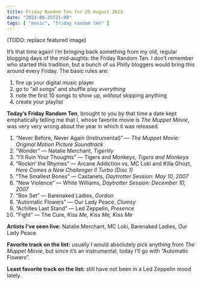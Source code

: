 ```yaml
---
title: Friday Random Ten for 25 August 2023
date: "2023-08-25T21:00"
tags: [ "music", "friday random ten" ]
---
```


(TODO: replace featured image)

It’s that time again! I’m bringing back something from my old, regular blogging days of the mid-aughts: the Friday Random Ten. I don’t remember who started this tradition, but a bunch of us Philly bloggers would bring this around every Friday. The basic rules are:

1. fire up your digital music player
1. go to “all songs“ and shuffle play _everything_
1. note the first 10 songs to show up, _without_ skipping anything
1. create your playlist

**Today’s Friday Random Ten**, brought to you by that time a date kept emphatically telling me that I, whose favorite movie is _The Muppet Movie_, was very very wrong about the year in which it was released.

1. “Never Before, Never Again (Instrumental)” &#8212; _The Muppet Movie: Original Motion Picture Soundtrack_
2. “Wonder” &#8212; Natalie Merchant, _Tigerlily_
3. “I’ll Ruin Your Thoughts” &#8212; Tigers and Monkeys, _Tigers and Monkeys_
4. “Rockin’ the Rhymes” &#8212; Arcane Addiction vs. MC Loki and Killa Ghozt, _Here Comes a New Challenger II Turbo (Disc 1)_
5. “The Smallest Bones” &#8212; Castanets, _Daytrotter Session: May 10, 2007_
6. “New Violence” &#8212; White Williams, _Daytrotter Session: December 10, 2007_
7. “Box Set” &#8212; Barenaked Ladies, _Gordon_
8. “Automatic Flowers” &#8212; Our Lady Peace, _Clumsy_
9. “Achilles Last Stand” &#8212; Led Zeppelin, _Presence_
10. “Fight” &#8212; The Cure, _Kiss Me, Kiss Me, Kiss Me_

**Artists I’ve seen live:** Natalie Merchant, MC Loki, Barenaked Ladies, Our Lady Peace

**Favorite track on the list:** usually I would absolutely pick anything from _The Muppet Movie_, but since it’s an instrumental, today I’ll go with “Automatic Flowers”.

**Least favorite track on the list:** still have not been in a Led Zeppelin mood lately.
